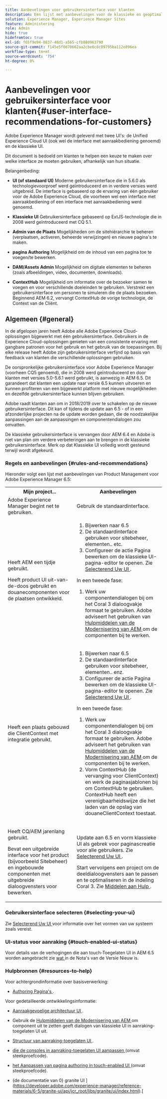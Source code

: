 ```yaml
---
title: Aanbevelingen voor gebruikersinterface voor klanten
description: Een lijst met aanbevelingen voor de klassieke en geoptimaliseerde gebruikersinterfaces.
solution: Experience Manager, Experience Manager Sites
feature: Administering
role: Admin
hide: true
hidefromtoc: true
exl-id: f65f9e94-0837-48d1-a565-cfb880963790
source-git-commit: f145e5f0d70662aa2cbe6c8c09795ba112e896ea
workflow-type: tm+mt
source-wordcount: '754'
ht-degree: 0%

---
```


# Aanbevelingen voor gebruikersinterface voor klanten{#user-interface-recommendations-for-customers}

Adobe Experience Manager wordt geleverd met twee UI&#39;s: de Unified Experience Cloud UI (ook wel de interface met aanraakbediening genoemd) en de klassieke UI.

Dit document is bedoeld om klanten te helpen een keuze te maken over welke interface ze moeten gebruiken, afhankelijk van hun situatie.

Belangenbeding:

* **UI (of standaard UI)**
Moderne gebruikersinterface die in 5.6.0 als technologievoorproef werd geïntroduceerd en in verdere versies werd uitgebreid. De interface is gebaseerd op de ervaring van één gebruiker voor de Adobe Experience Cloud, die voorheen wel een interface met aanraakbediening of een interface met aanraakbediening werd genoemd.

* **Klassieke UI**
Gebruikersinterface gebaseerd op ExtJS-technologie die in 2008 werd geïntroduceerd met CQ 5.1.

* **Admin van de Plaats**
Mogelijkheden om de sitehiërarchie te beheren (verplaatsen, activeren, beheerde verwijzingen) en nieuwe pagina&#39;s te maken.

* **pagina Authoring**
Mogelijkheid om de inhoud van een pagina toe te voegen/te bewerken.

* **DAM/Assets Admin**
Mogelijkheid om digitale elementen te beheren (zoals afbeeldingen, video, documenten, downloads).

* **ContextHub**
Mogelijkheid om informatie over de bezoeker samen te voegen en voor verschillende doeleinden te gebruiken. Verstrekt een gebruikersinterface om personen te simuleren die de plaats bezoeken. Beginnend AEM 6.2, vervangt ContextHub de vorige technologie, de Context van de Cliënt.

## Algemeen {#general}

In de afgelopen jaren heeft Adobe alle Adobe Experience Cloud-oplossingen bijgewerkt met één gebruikersinterface. Gebruikers in de Experience Cloud-oplossingen genieten van een consistente ervaring met gangbare patronen voor het gebruik en het gebruik van de toepassingen. Bij elke release heeft Adobe zijn gebruikersinterface verfijnd op basis van feedback van klanten die verschillende oplossingen gebruiken.

De oorspronkelijke gebruikersinterface voor Adobe Experience Manager (voorheen CQ5 genoemd), die in 2008 werd geïntroduceerd en door klanten met versies 5.0-5.6.1 werd gebruikt, is aanwezig in AEM 6.5. Dit garandeert dat klanten een update naar versie 6.5 kunnen uitvoeren en kunnen profiteren van een bijgewerkt platform met nieuwe mogelijkheden en dezelfde gebruikersinterface kunnen blijven gebruiken.

Adobe raadt klanten aan om in 2018/2019 over te schakelen op de nieuwe gebruikersinterface. Dit kan of tijdens de update aan 6.5 - of in een afzonderlijke projecten na de update worden gedaan, die de noodzakelijke aanpassingen aan de aanpassingen en componentendialogen zou omvatten.

De klassieke gebruikersinterface is vervangen door AEM 6.4 en Adobe is niet van plan om verdere verbeteringen aan te brengen in de klassieke gebruikersinterface. Merk op dat Klassieke UI volledig wordt gesteund terwijl wordt afgekeurd.

### Regels en aanbevelingen {#rules-and-recommendations}

Hieronder volgt een lijst met aanbevelingen van Product Management voor Adobe Experience Manager 6.5:

<table>
 <tbody>
  <tr>
   <th>Mijn project...</th>
   <th>Aanbevelingen</th>
  </tr>
  <tr>
   <td>Adobe Experience Manager begint net te gebruiken.</td>
   <td>Gebruik de standaardinterface.</td>
  </tr>
  <tr>
   <td><p>Heeft AEM een tijdje gebruikt.</p> <p>Heeft product UI uit-van-de-doos gebruikt en douanecomponenten voor de plaatsen ontwikkeld.<br /> </p> </td>
   <td>
    <ol>
     <li>Bijwerken naar 6.5</li>
     <li>De standaardinterface gebruiken voor sitebeheer, elementen.. etc.<br /> </li>
     <li>Configureer de actie Pagina bewerken om de klassieke UI-pagina-editor te openen. Zie <a href="#selecting-your-ui"> Selecterend Uw UI </a>.</li>
    </ol> <p>In een tweede fase:</p>
    <ol>
     <li>Werk uw componentendialogen bij om het Coral 3 dialoogvakje formaat te gebruiken. Adobe adviseert het gebruiken van <a href="/help/sites-developing/modernization-tools.md"> Hulpmiddelen van de Modernisering van AEM </a> om de componenten bij te werken.</li>
    </ol> </td>
  </tr>
  <tr>
   <td>Heeft een plaats gebouwd die ClientContext met integratie gebruikt.<br /> </td>
   <td>
    <ol>
     <li>Bijwerken naar 6.5</li>
     <li>De standaardinterface gebruiken voor sitebeheer, elementen.. enz.</li>
     <li>Configureer de actie Pagina bewerken om de klassieke UI-pagina-editor te openen. Zie <a href="#selecting-your-ui"> Selecterend Uw UI </a>.</li>
    </ol> <p>In een tweede fase:</p>
    <ol>
     <li>Werk uw componentendialogen bij om het Coral 3 dialoogvakje formaat te gebruiken. Adobe adviseert het gebruiken van <a href="/help/sites-developing/modernization-tools.md"> Hulpmiddelen van de Modernisering van AEM </a> om de componenten bij te werken.</li>
     <li>Vorm ContextHub (de vervanging voor ClientContext) en werk de paginasjablonen bij om ContextHub te gebruiken. ContextHub heeft een verenigbaarheidswijze die het laden van de opslag van douaneClientContext toestaat.</li>
    </ol> </td>
  </tr>
  <tr>
   <td><p>Heeft CQ/AEM jarenlang gebruikt.</p> <p>Bevat een uitgebreide interface voor het product (bijvoorbeeld Sitebeheer) en ingebouwde componenten met uitgebreide dialoogvensters voor bewerken.</p> </td>
   <td><p>Update aan 6.5 en vorm klassieke UI als gebrek voor paginascreatie voor alle gebruikers. Zie <a href="#selecting-your-ui"> Selecterend Uw UI </a>.</p> <p>Start vervolgens een project om de deeldialoogvensters aan te passen en te optimaliseren in de indeling Coral 3. Zie <a href="#resources-to-help"> Middelen aan Hulp </a>.<br /> </p> </td>
  </tr>
 </tbody>
</table>

### Gebruikersinterface selecteren {#selecting-your-ui}

Zie [ Selecterend Uw UI ](/help/sites-authoring/select-ui.md) voor informatie over het vormen van uw systeem zoals vereist.

### UI-status voor aanraking {#touch-enabled-ui-status}

Voor details van de verhogingen die aan touch-Toegelaten UI in AEM 6.5 worden aangebracht zie [ wat ](/help/release-notes/release-notes.md#what-s-new) in de Nota&#39;s van de Versie Nieuw is.


### Hulpbronnen {#resources-to-help}

Voor achtergrondinformatie over basisverwerking:

* [ Authoring Pagina&#39;s ](/help/sites-authoring/page-authoring.md).

Voor gedetailleerde ontwikkelingsinformatie:

* [ Aanraakgevoelige architectuur UI ](/help/sites-developing/touch-ui-concepts.md).
* Gebruik de [ Hulpmiddelen van de Modernisering van AEM ](/help/sites-developing/modernization-tools.md) om component uit te zetten geeft dialogen van klassieke UI in aanraking-toegelaten UI uit.

* [ Structuur van aanraking-toegelaten UI ](/help/sites-developing/touch-ui-structure.md).

* [ die de consoles in aanraking-toegelaten UI aanpassen ](/help/sites-developing/customizing-consoles-touch.md) (omvat steekproefcode).

* [ het Aanpassen van pagina authoring in touch-enabled UI ](/help/sites-developing/customizing-page-authoring-touch.md) (omvat steekproefcode).

* {de documentatie van 0} granite UI ](https://developer.adobe.com/experience-manager/reference-materials/6-5/granite-ui/api/jcr_root/libs/granite/ui/index.html).[
